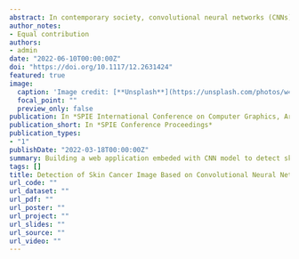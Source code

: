 ```yaml
---
abstract: In contemporary society, convolutional neural networks (CNNs) are used mainly for image processing, classification, segmentation, including detecting skin cancer. However, many current CNN models used to analyze skin cancer heavily rely on enough information apart from photos of skin lesions. This need hinders the users from diagnosing themselves. To tackle this issue, the paper proposed a new but simple CNN model. It can be utilized to detect and differentiate benign and malignant skin cancer on the patients’ end using image classification. Deep convolutional neural networks, such as CNN, demonstrate the potential to be properly trained and making predictions based on the given training set. In this paper, we show classification of skin cancer using a single CNN model, trained end-to-end from real skin lesion images directly. It only uses pixels and disease labels as inputs. We used the Malignant vs Benign skin cancer dataset generated by Claudio Fancon. Images are provided by the public ISIC (International Skin Image Collaboration) 2018 Skin Lesion Dataset. Furthermore, we resize the original images to a desirable resolution that is ready to be used for training. Then, we build a multiple-layer CNN model and train it on all the data. Finally, we fit the model to a local user interface for future use. The proposed model is found to be successful and promising, achieving testing results with 82% accuracy on the test set. This could significantly reduce human mistakes in the skin cancer diagnosis process. It also obtains an average loss of 0.45, which is a relatively low figure on the test set. The proposed system, therefore, is relatively reliable and robust when detecting potential skin cancer.
author_notes:
- Equal contribution
authors:
- admin
date: "2022-06-10T00:00:00Z"
doi: "https://doi.org/10.1117/12.2631424"
featured: true
image:
  caption: 'Image credit: [**Unsplash**](https://unsplash.com/photos/w4Dj3MshHQ0)'
  focal_point: ""
  preview_only: false
publication: In *SPIE International Conference on Computer Graphics, Artificial Intelligence, and Data Processing (ICCAID 2021)*
publication_short: In *SPIE Conference Proceedings*
publication_types:
- "1"
publishDate: "2022-03-18T00:00:00Z"
summary: Building a web application embeded with CNN model to detect skin lesion by processing and classifying images.
tags: []
title: Detection of Skin Cancer Image Based on Convolutional Neural Network Model and Website Application
url_code: ""
url_dataset: ""
url_pdf: ""
url_poster: ""
url_project: ""
url_slides: ""
url_source: ""
url_video: ""
---
```

